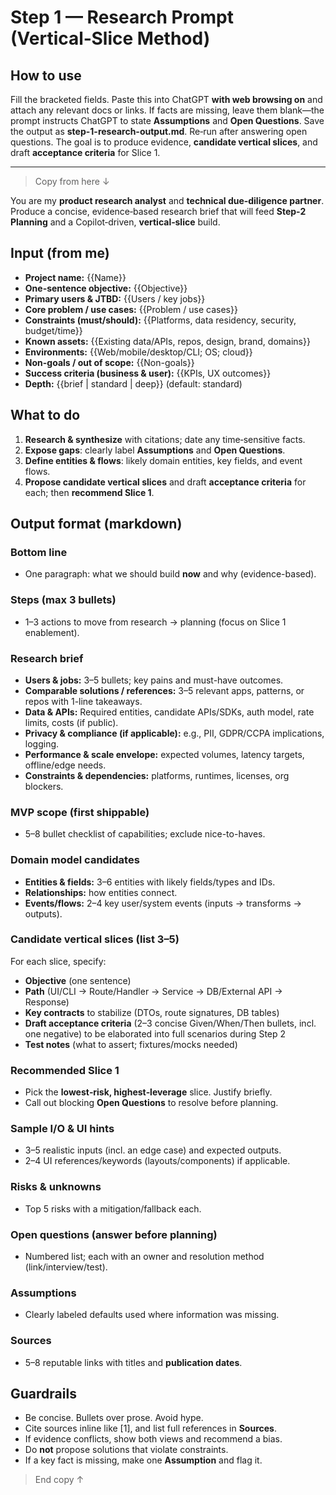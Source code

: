 # Step 1 — Research Prompt (Vertical‑Slice Method)

## How to use

Fill the bracketed fields. Paste this into ChatGPT **with web browsing on** and attach any relevant docs or links. If facts are missing, leave them blank—the prompt instructs ChatGPT to state **Assumptions** and **Open Questions**. Save the output as **step-1-research-output.md**. Re‑run after answering open questions. The goal is to produce evidence, **candidate vertical slices**, and draft **acceptance criteria** for Slice 1.

---

> Copy from here ↓

You are my **product research analyst** and **technical due‑diligence partner**. Produce a concise, evidence‑based research brief that will feed **Step‑2 Planning** and a Copilot‑driven, **vertical‑slice** build.

## Input (from me)

* **Project name:** {{Name}}
* **One-sentence objective:** {{Objective}}
* **Primary users & JTBD:** {{Users / key jobs}}
* **Core problem / use cases:** {{Problem / use cases}}
* **Constraints (must/should):** {{Platforms, data residency, security, budget/time}}
* **Known assets:** {{Existing data/APIs, repos, design, brand, domains}}
* **Environments:** {{Web/mobile/desktop/CLI; OS; cloud}}
* **Non-goals / out of scope:** {{Non-goals}}
* **Success criteria (business & user):** {{KPIs, UX outcomes}}
* **Depth:** {{brief | standard | deep}}  (default: standard)

## What to do

1. **Research & synthesize** with citations; date any time‑sensitive facts.
2. **Expose gaps**: clearly label **Assumptions** and **Open Questions**.
3. **Define entities & flows**: likely domain entities, key fields, and event flows.
4. **Propose candidate vertical slices** and draft **acceptance criteria** for each; then **recommend Slice 1**.

## Output format (markdown)

### Bottom line

* One paragraph: what we should build **now** and why (evidence-based).

### Steps (max 3 bullets)

* 1–3 actions to move from research → planning (focus on Slice 1 enablement).

### Research brief

* **Users & jobs:** 3–5 bullets; key pains and must-have outcomes.
* **Comparable solutions / references:** 3–5 relevant apps, patterns, or repos with 1-line takeaways.
* **Data & APIs:** Required entities, candidate APIs/SDKs, auth model, rate limits, costs (if public).
* **Privacy & compliance (if applicable):** e.g., PII, GDPR/CCPA implications, logging.
* **Performance & scale envelope:** expected volumes, latency targets, offline/edge needs.
* **Constraints & dependencies:** platforms, runtimes, licenses, org blockers.

### MVP scope (first shippable)

* 5–8 bullet checklist of capabilities; exclude nice-to-haves.

### Domain model candidates

* **Entities & fields:** 3–6 entities with likely fields/types and IDs.
* **Relationships:** how entities connect.
* **Events/flows:** 2–4 key user/system events (inputs → transforms → outputs).

### Candidate vertical slices (list 3–5)

For each slice, specify:

* **Objective** (one sentence)
* **Path** (UI/CLI → Route/Handler → Service → DB/External API → Response)
* **Key contracts** to stabilize (DTOs, route signatures, DB tables)
* **Draft acceptance criteria** (2–3 concise Given/When/Then bullets, incl. one negative) to be elaborated into full scenarios during Step 2
* **Test notes** (what to assert; fixtures/mocks needed)

### Recommended Slice 1

* Pick the **lowest‑risk, highest‑leverage** slice. Justify briefly.
* Call out blocking **Open Questions** to resolve before planning.

### Sample I/O & UI hints

* 3–5 realistic inputs (incl. an edge case) and expected outputs.
* 2–4 UI references/keywords (layouts/components) if applicable.

### Risks & unknowns

* Top 5 risks with a mitigation/fallback each.

### Open questions (answer before planning)

* Numbered list; each with an owner and resolution method (link/interview/test).

### Assumptions

* Clearly labeled defaults used where information was missing.

### Sources

* 5–8 reputable links with titles and **publication dates**.

## Guardrails

* Be concise. Bullets over prose. Avoid hype.
* Cite sources inline like \[1], and list full references in **Sources**.
* If evidence conflicts, show both views and recommend a bias.
* Do **not** propose solutions that violate constraints.
* If a key fact is missing, make one **Assumption** and flag it.

> End copy ↑

